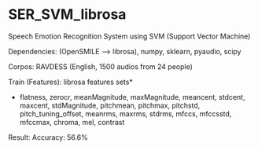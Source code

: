 # SER_SVM_librosa

Speech Emotion Recognition System using SVM (Support Vector Machine)

Dependencies: (OpenSMILE --> librosa), numpy, sklearn, pyaudio, scipy

Corpos: RAVDESS (English, 1500 audios from 24 people)

Train (Features): librosa features sets*
* flatness, zerocr, meanMagnitude, maxMagnitude, meancent, stdcent,
maxcent, stdMagnitude, pitchmean, pitchmax, pitchstd,
pitch_tuning_offset, meanrms, maxrms, stdrms,
mfccs, mfccsstd, mfccmax, chroma, mel, contrast

Result: Accuracy: 56.6%
